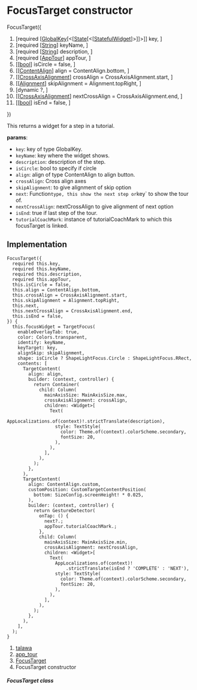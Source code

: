
<div>

# FocusTarget constructor

</div>


FocusTarget({

1.  [required
    [[GlobalKey](https://api.flutter.dev/flutter/widgets/GlobalKey-class.html)[\<[[State](https://api.flutter.dev/flutter/widgets/State-class.html)[\<[[StatefulWidget](https://api.flutter.dev/flutter/widgets/StatefulWidget-class.html)]\>]]\>]]
    key, ]
2.  [required
    [[String](https://api.flutter.dev/flutter/dart-core/String-class.html)]
    keyName, ]
3.  [required
    [[String](https://api.flutter.dev/flutter/dart-core/String-class.html)]
    description, ]
4.  [required
    [[AppTour](../../models_app_tour/AppTour-class.html)]
    appTour, ]
5.  [[[bool](https://api.flutter.dev/flutter/dart-core/bool-class.html)]
    isCircle = false,
    ]
6.  [[[ContentAlign](https://pub.dev/documentation/tutorial_coach_mark/1.2.12/tutorial_coach_mark/ContentAlign.html)]
    align = ContentAlign.bottom,
    ]
7.  [[[CrossAxisAlignment](https://api.flutter.dev/flutter/rendering/CrossAxisAlignment.html)]
    crossAlign =
    CrossAxisAlignment.start, ]
8.  [[[Alignment](https://api.flutter.dev/flutter/painting/Alignment-class.html)]
    skipAlignment =
    Alignment.topRight, ]
9.  [dynamic ?,
    ]
10. [[[CrossAxisAlignment](https://api.flutter.dev/flutter/rendering/CrossAxisAlignment.html)]
    nextCrossAlign =
    CrossAxisAlignment.end, ]
11. [[[bool](https://api.flutter.dev/flutter/dart-core/bool-class.html)]
    isEnd = false, ]

})



This returns a widget for a step in a tutorial.

**params**:

-   `key`: key of type GlobalKey.
-   `keyName`: key where the widget shows.
-   `description`: description of the step.
-   `isCircle`: bool to specify if circle
-   `align`: align of type ContentAlign to align button.
-   `crossAlign`: Cross align axes
-   `skipAlignment`: to give alignment of skip option
-   `next`: Function`type, this show the next step or`key\` to show the
    tour of.
-   `nextCrossAlign`: nextCrossAlign to give alignment of next option
-   `isEnd`: true if last step of the tour.
-   `tutorialCoachMark`: instance of tutorialCoachMark to which this
    focusTarget is linked.



## Implementation

``` language-dart
FocusTarget({
  required this.key,
  required this.keyName,
  required this.description,
  required this.appTour,
  this.isCircle = false,
  this.align = ContentAlign.bottom,
  this.crossAlign = CrossAxisAlignment.start,
  this.skipAlignment = Alignment.topRight,
  this.next,
  this.nextCrossAlign = CrossAxisAlignment.end,
  this.isEnd = false,
}) {
  this.focusWidget = TargetFocus(
    enableOverlayTab: true,
    color: Colors.transparent,
    identify: keyName,
    keyTarget: key,
    alignSkip: skipAlignment,
    shape: isCircle ? ShapeLightFocus.Circle : ShapeLightFocus.RRect,
    contents: [
      TargetContent(
        align: align,
        builder: (context, controller) {
          return Container(
            child: Column(
              mainAxisSize: MainAxisSize.max,
              crossAxisAlignment: crossAlign,
              children: <Widget>[
                Text(
                  AppLocalizations.of(context)!.strictTranslate(description),
                  style: TextStyle(
                    color: Theme.of(context).colorScheme.secondary,
                    fontSize: 20,
                  ),
                ),
              ],
            ),
          );
        },
      ),
      TargetContent(
        align: ContentAlign.custom,
        customPosition: CustomTargetContentPosition(
          bottom: SizeConfig.screenHeight! * 0.025,
        ),
        builder: (context, controller) {
          return GestureDetector(
            onTap: () {
              next?.;
              appTour.tutorialCoachMark.;
            },
            child: Column(
              mainAxisSize: MainAxisSize.min,
              crossAxisAlignment: nextCrossAlign,
              children: <Widget>[
                Text(
                  AppLocalizations.of(context)!
                      .strictTranslate(isEnd ? 'COMPLETE' : 'NEXT'),
                  style: TextStyle(
                    color: Theme.of(context).colorScheme.secondary,
                    fontSize: 20,
                  ),
                ),
              ],
            ),
          );
        },
      ),
    ],
  );
}
```







1.  [talawa](../../index.html)
2.  [app_tour](../../models_app_tour/)
3.  [FocusTarget](../../models_app_tour/FocusTarget-class.html)
4.  FocusTarget constructor

##### FocusTarget class







